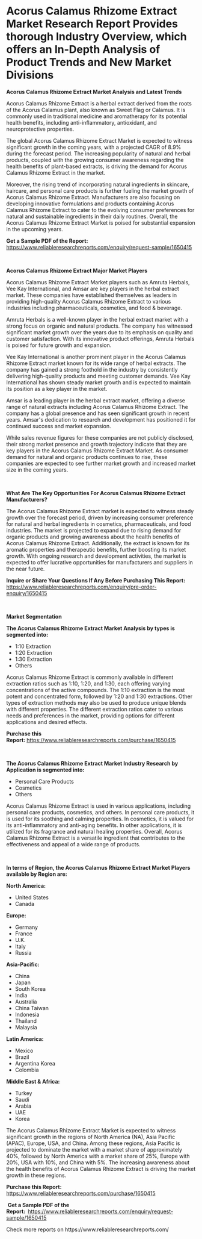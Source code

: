 <p><h1>Acorus Calamus Rhizome Extract Market Research Report Provides thorough Industry Overview, which offers an In-Depth Analysis of Product Trends and New Market Divisions</h1></p><p><strong>Acorus Calamus Rhizome Extract Market Analysis and Latest Trends</strong></p>
<p><p>Acorus Calamus Rhizome Extract is a herbal extract derived from the roots of the Acorus Calamus plant, also known as Sweet Flag or Calamus. It is commonly used in traditional medicine and aromatherapy for its potential health benefits, including anti-inflammatory, antioxidant, and neuroprotective properties.</p><p>The global Acorus Calamus Rhizome Extract Market is expected to witness significant growth in the coming years, with a projected CAGR of 8.9% during the forecast period. The increasing popularity of natural and herbal products, coupled with the growing consumer awareness regarding the health benefits of plant-based extracts, is driving the demand for Acorus Calamus Rhizome Extract in the market.</p><p>Moreover, the rising trend of incorporating natural ingredients in skincare, haircare, and personal care products is further fueling the market growth of Acorus Calamus Rhizome Extract. Manufacturers are also focusing on developing innovative formulations and products containing Acorus Calamus Rhizome Extract to cater to the evolving consumer preferences for natural and sustainable ingredients in their daily routines. Overall, the Acorus Calamus Rhizome Extract Market is poised for substantial expansion in the upcoming years.</p></p>
<p><strong>Get a Sample PDF of the Report:&nbsp;</strong> <a href="https://www.reliableresearchreports.com/enquiry/request-sample/1650415">https://www.reliableresearchreports.com/enquiry/request-sample/1650415</a></p>
<p>&nbsp;</p>
<p><strong>Acorus Calamus Rhizome Extract Major Market Players</strong></p>
<p><p>Acorus Calamus Rhizome Extract Market players such as Amruta Herbals, Vee Kay International, and Amsar are key players in the herbal extract market. These companies have established themselves as leaders in providing high-quality Acorus Calamus Rhizome Extract to various industries including pharmaceuticals, cosmetics, and food & beverage.</p><p>Amruta Herbals is a well-known player in the herbal extract market with a strong focus on organic and natural products. The company has witnessed significant market growth over the years due to its emphasis on quality and customer satisfaction. With its innovative product offerings, Amruta Herbals is poised for future growth and expansion.</p><p>Vee Kay International is another prominent player in the Acorus Calamus Rhizome Extract market known for its wide range of herbal extracts. The company has gained a strong foothold in the industry by consistently delivering high-quality products and meeting customer demands. Vee Kay International has shown steady market growth and is expected to maintain its position as a key player in the market.</p><p>Amsar is a leading player in the herbal extract market, offering a diverse range of natural extracts including Acorus Calamus Rhizome Extract. The company has a global presence and has seen significant growth in recent years. Amsar's dedication to research and development has positioned it for continued success and market expansion.</p><p>While sales revenue figures for these companies are not publicly disclosed, their strong market presence and growth trajectory indicate that they are key players in the Acorus Calamus Rhizome Extract Market. As consumer demand for natural and organic products continues to rise, these companies are expected to see further market growth and increased market size in the coming years.</p></p>
<p>&nbsp;</p>
<p><strong>What Are The Key Opportunities For Acorus Calamus Rhizome Extract Manufacturers?</strong></p>
<p><p>The Acorus Calamus Rhizome Extract market is expected to witness steady growth over the forecast period, driven by increasing consumer preference for natural and herbal ingredients in cosmetics, pharmaceuticals, and food industries. The market is projected to expand due to rising demand for organic products and growing awareness about the health benefits of Acorus Calamus Rhizome Extract. Additionally, the extract is known for its aromatic properties and therapeutic benefits, further boosting its market growth. With ongoing research and development activities, the market is expected to offer lucrative opportunities for manufacturers and suppliers in the near future.</p></p>
<p><strong>Inquire or Share Your Questions If Any Before Purchasing This Report:</strong> <a href="https://www.reliableresearchreports.com/enquiry/pre-order-enquiry/1650415">https://www.reliableresearchreports.com/enquiry/pre-order-enquiry/1650415</a></p>
<p>&nbsp;</p>
<p><strong>Market Segmentation</strong></p>
<p><strong>The Acorus Calamus Rhizome Extract Market Analysis by types is segmented into:</strong></p>
<p><ul><li>1:10 Extraction</li><li>1:20 Extraction</li><li>1:30 Extraction</li><li>Others</li></ul></p>
<p><p>Acorus Calamus Rhizome Extract is commonly available in different extraction ratios such as 1:10, 1:20, and 1:30, each offering varying concentrations of the active compounds. The 1:10 extraction is the most potent and concentrated form, followed by 1:20 and 1:30 extractions. Other types of extraction methods may also be used to produce unique blends with different properties. The different extraction ratios cater to various needs and preferences in the market, providing options for different applications and desired effects.</p></p>
<p><strong>Purchase this Report:&nbsp;</strong><a href="https://www.reliableresearchreports.com/purchase/1650415">https://www.reliableresearchreports.com/purchase/1650415</a></p>
<p>&nbsp;</p>
<p><strong>The Acorus Calamus Rhizome Extract Market Industry Research by Application is segmented into:</strong></p>
<p><ul><li>Personal Care Products</li><li>Cosmetics</li><li>Others</li></ul></p>
<p><p>Acorus Calamus Rhizome Extract is used in various applications, including personal care products, cosmetics, and others. In personal care products, it is used for its soothing and calming properties. In cosmetics, it is valued for its anti-inflammatory and anti-aging benefits. In other applications, it is utilized for its fragrance and natural healing properties. Overall, Acorus Calamus Rhizome Extract is a versatile ingredient that contributes to the effectiveness and appeal of a wide range of products.</p></p>
<p>&nbsp;</p>
<p><strong>In terms of Region, the Acorus Calamus Rhizome Extract Market Players available by Region are:</strong></p>
<p>
    <p> <strong> North America: </strong>
        <ul>
            <li>United States</li>
            <li>Canada</li>
        </ul>
        </p> 
    <p> <strong> Europe: </strong>
        <ul>
            <li>Germany</li>
            <li>France</li>
            <li>U.K.</li>
            <li>Italy</li>
            <li>Russia</li>
        </ul>
        </p> 
    <p> <strong> Asia-Pacific: </strong>
        <ul>
            <li>China</li>
            <li>Japan</li>
            <li>South Korea</li>
            <li>India</li>
            <li>Australia</li>
            <li>China Taiwan</li>
            <li>Indonesia</li>
            <li>Thailand</li>
            <li>Malaysia</li>
        </ul>
        </p> 
    <p> <strong> Latin America: </strong>
        <ul>
            <li>Mexico</li>
            <li>Brazil</li>
            <li>Argentina Korea</li>
            <li>Colombia</li>
        </ul>
        </p> 
    <p> <strong> Middle East & Africa: </strong>
        <ul>
            <li>Turkey</li>
            <li>Saudi</li>
            <li>Arabia</li>
            <li>UAE</li>
            <li>Korea</li>
        </ul>
    </p>
    </p>
<p><p>The Acorus Calamus Rhizome Extract Market is expected to witness significant growth in the regions of North America (NA), Asia Pacific (APAC), Europe, USA, and China. Among these regions, Asia Pacific is projected to dominate the market with a market share of approximately 40%, followed by North America with a market share of 25%, Europe with 20%, USA with 10%, and China with 5%. The increasing awareness about the health benefits of Acorus Calamus Rhizome Extract is driving the market growth in these regions.</p></p>
<p><strong>Purchase this Report: </strong><a href="https://www.reliableresearchreports.com/purchase/1650415">https://www.reliableresearchreports.com/purchase/1650415</a></p>
<p>&nbsp;<strong>Get a Sample PDF of the Report:&nbsp;&nbsp;</strong><a href="https://www.reliableresearchreports.com/enquiry/request-sample/1650415">https://www.reliableresearchreports.com/enquiry/request-sample/1650415</a></p>
<p><strong></strong></p>
<p>Check more reports on https://www.reliableresearchreports.com/</p>
